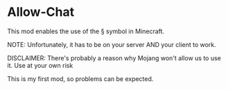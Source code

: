 # Allow-Chat
This mod enables the use of the § symbol in Minecraft.                                                                                                       

NOTE: Unfortunately, it has to be on your server AND your client to work.

DISCLAIMER: There's probably a reason why Mojang won't allow us to use it. Use at your own risk






This is my first mod, so problems can be expected.
